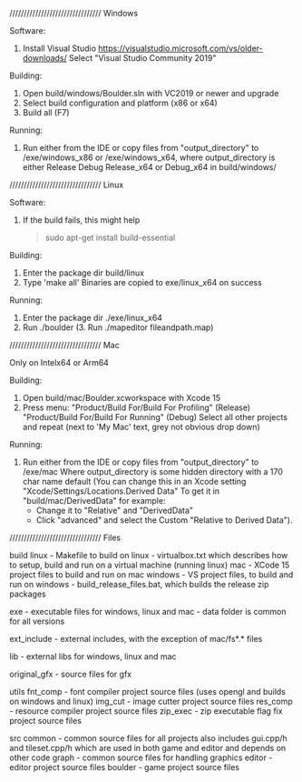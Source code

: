 
////////////////////////////////
Windows

Software:
1. Install Visual Studio
   https://visualstudio.microsoft.com/vs/older-downloads/
   Select "Visual Studio Community 2019"

Building:
1. Open
   build/windows/Boulder.sln with VC2019 or
   newer and upgrade
2. Select build configuration and platform (x86 or x64)
3. Build all (F7)

Running:
1. Run either from the IDE or copy files from "output_directory" to
    /exe/windows_x86 or /exe/windows_x64, where output_directory is
    either Release Debug Release_x64 or Debug_x64 in build/windows/



////////////////////////////////
Linux

Software:
1. If the build fails, this might help
   > sudo apt-get install build-essential

Building:
1. Enter the package dir build/linux
2. Type 'make all'
   Binaries are copied to exe/linux_x64 on success

Running:
1. Enter the package dir ./exe/linux_x64
2. Run ./boulder
(3. Run ./mapeditor fileandpath.map)



////////////////////////////////
Mac

Only on Intelx64 or Arm64

Building:
1. Open build/mac/Boulder.xcworkspace with Xcode 15
2. Press menu: "Product/Build For/Build For Profiling" (Release)
               "Product/Build For/Build For Running" (Debug)
   Select all other projects and repeat (next to 'My Mac' text, grey not obvious
   drop down)

Running:
1. Run either from the IDE or copy files from "output_directory" to /exe/mac
   Where output_directory is some hidden directory with a 170 char name default
    (You can change this in an Xcode setting "Xcode/Settings/Locations.Derived Data"
    To get it in "build/mac/DerivedData" for example:
    - Change it to "Relative" and "DerivedData"
    - Click "advanced" and select the Custom "Relative to Derived Data").



////////////////////////////////
Files

build
 linux          - Makefile to build on linux
                - virtualbox.txt which describes how to setup, build
                  and run on a virtual machine (running linux)
 mac            - XCode 15 project files to build and run on mac
 windows        - VS project files, to build and run on windows
                - build_release_files.bat, which builds the release zip
                  packages

exe             - executable files for windows, linux and mac
                - data folder is common for all versions

ext_include     - external includes, with the exception of mac/fs*.* files

lib             - external libs for windows, linux and mac

original_gfx    - source files for gfx

utils
 fnt_comp       - font compiler project source files
                  (uses opengl and builds on windows and linux)
 img_cut        - image cutter project source files
 res_comp       - resource compiler project source files
 zip_exec       - zip executable flag fix project source files

src
 common         - common source files for all projects
                  also includes gui.cpp/h and tileset.cpp/h which are used
                  in both game and editor and depends on other code
 graph          - common source files for handling graphics
 editor         - editor project source files
 boulder        - game project source files
